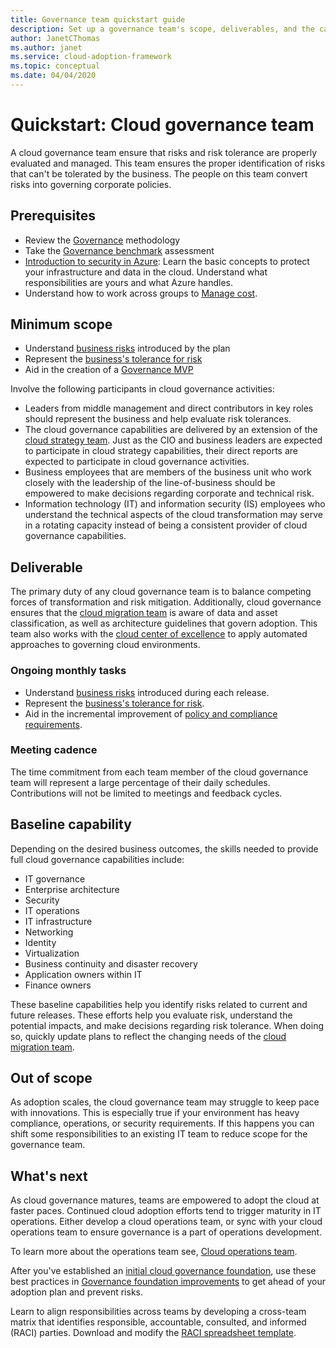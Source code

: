 ```yaml
---
title: Governance team quickstart guide
description: Set up a governance team's scope, deliverables, and the capabilities to prepare for successful cloud governance.
author: JanetCThomas
ms.author: janet
ms.service: cloud-adoption-framework
ms.topic: conceptual 
ms.date: 04/04/2020
---
```


# Quickstart: Cloud governance team

A cloud governance team ensure that risks and risk tolerance are properly evaluated and managed. This team ensures the proper identification of risks that can't be tolerated by the business. The people on this team convert risks into governing corporate policies.

## Prerequisites

- Review the [Governance](../govern/index.md) methodology
- Take the [Governance benchmark](../govern/benchmark.md) assessment
- [Introduction to security in Azure](https://docs.microsoft.com/learn/modules/intro-to-security-in-azure): Learn the basic concepts to protect your infrastructure and data in the cloud. Understand what responsibilities are yours and what Azure handles.
- Understand how to work across groups to [Manage cost](../organize/cost-conscious-organization.md).

## Minimum scope

- Understand [business risks](../govern/policy-compliance/risk-tolerance.md) introduced by the plan
- Represent the [business's tolerance for risk](../govern/policy-compliance/risk-tolerance.md)
- Aid in the creation of a [Governance MVP](../govern/guides/index.md)

Involve the following participants in cloud governance activities:

- Leaders from middle management and direct contributors in key roles should represent the business and help evaluate risk tolerances.
- The cloud governance capabilities are delivered by an extension of the [cloud strategy team](strategy-team-quickstart.md). Just as the CIO and business leaders are expected to participate in cloud strategy capabilities, their direct reports are expected to participate in cloud governance activities.
- Business employees that are members of the business unit who work closely with the leadership of the line-of-business should be empowered to make decisions regarding corporate and technical risk.
- Information technology (IT) and information security (IS) employees who understand the technical aspects of the cloud transformation may serve in a rotating capacity instead of being a consistent provider of cloud governance capabilities.

## Deliverable

The primary duty of any cloud governance team is to balance competing forces of transformation and risk mitigation. Additionally, cloud governance ensures that the [cloud migration team](.\migration-team-quickstart.md) is aware of data and asset classification, as well as architecture guidelines that govern adoption. This team also works with the [cloud center of excellence](../organize/cloud-center-of-excellence.md) to apply automated approaches to governing cloud environments.

### Ongoing monthly tasks

- Understand [business risks](../govern/policy-compliance/risk-tolerance.md) introduced during each release.
- Represent the [business's tolerance for risk](../govern/policy-compliance/risk-tolerance.md).
- Aid in the incremental improvement of [policy and compliance requirements](../govern/policy-compliance/index.md).

### Meeting cadence

The time commitment from each team member of the cloud governance team will represent a large percentage of their daily schedules. Contributions will not be limited to meetings and feedback cycles.

## Baseline capability

Depending on the desired business outcomes, the skills needed to provide full cloud governance capabilities include:

- IT governance
- Enterprise architecture
- Security
- IT operations
- IT infrastructure
- Networking
- Identity
- Virtualization
- Business continuity and disaster recovery
- Application owners within IT
- Finance owners

These baseline capabilities help you identify risks related to current and future releases. These efforts help you evaluate risk, understand the potential impacts, and make decisions regarding risk tolerance. When doing so, quickly update plans to reflect the changing needs of the [cloud migration team](migration-team-quickstart.md).

## Out of scope

As adoption scales, the cloud governance team may struggle to keep pace with innovations. This is especially true if your environment has heavy compliance, operations, or security requirements. If this happens you can shift some responsibilities to an existing IT team to reduce scope for the governance team.

## What's next

As cloud governance matures, teams are empowered to adopt the cloud at faster paces. Continued cloud adoption efforts tend to trigger maturity in IT operations. Either develop a cloud operations team, or sync with your cloud operations team to ensure governance is a part of operations development.

To learn more about the operations team see, [Cloud operations team](operations-team-quickstart.md).

After you've established an [initial cloud governance foundation](../govern/initial-foundation.md), use these best practices in [Governance foundation improvements](../govern/foundation-improvements.md) to get ahead of your adoption plan and prevent risks.

Learn to align responsibilities across teams by developing a cross-team matrix that identifies responsible, accountable, consulted, and informed (RACI) parties. Download and modify the [RACI spreadsheet template](https://archcenter.blob.core.windows.net/cdn/fusion/management/raci-template.xlsx).
